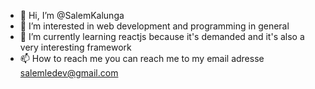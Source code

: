 - 👋 Hi, I’m @SalemKalunga
- 👀 I’m interested in web development and programming in general
- 🌱 I’m currently learning reactjs because it's demanded and it's also a very interesting framework
- 📫 How to reach me you can reach me to my email adresse salemledev@gmail.com

<!---
SalemKalunga/SalemKalunga is a ✨ special ✨ repository because its `README.md` (this file) appears on your GitHub profile.
You can click the Preview link to take a look at your changes.
--->
